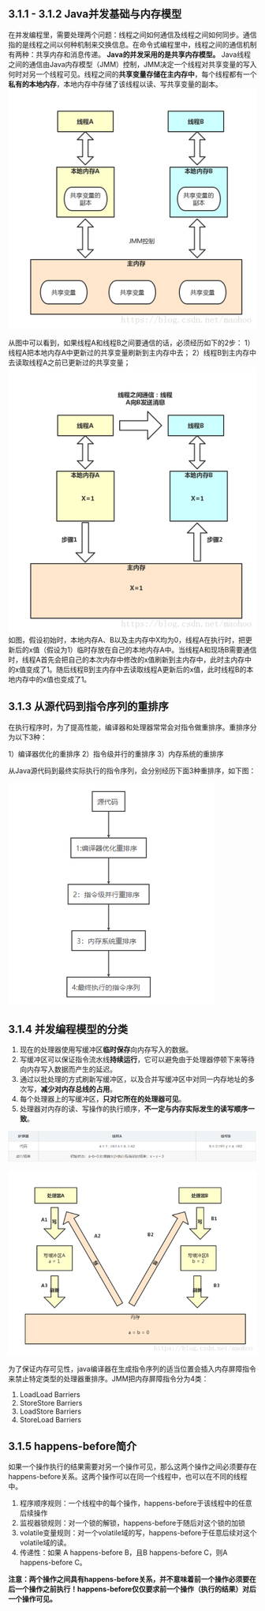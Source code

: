 3.1.1 - 3.1.2 Java并发基础与内存模型
-------------------

在并发编程里，需要处理两个问题：线程之间如何通信及线程之间如何同步。通信指的是线程之间以何种机制来交换信息。在命令式编程里中，线程之间的通信机制有两种：共享内存和消息传递。
**Java的并发采用的是共享内存模型。**
Java线程之间的通信由Java内存模型（JMM）控制，JMM决定一个线程对共享变量的写入何时对另一个线程可见。线程之间的**共享变量存储在主内存中**，每个线程都有一个**私有的本地内存**，本地内存中存储了该线程以读、写共享变量的副本。
![这里写图片描述](image/20180724104050963.png)

从图中可以看到，如果线程A和线程B之间要通信的话，必须经历如下的2步：
1）线程A把本地内存A中更新过的共享变量刷新到主内存中去；
2）线程B到主内存中去读取线程A之前已更新过的共享变量；
![这里写图片描述](image/20180724110438654.png)
如图，假设初始时，本地内存A、B以及主内存中X均为0，线程A在执行时，把更新后的x值（假设为1）临时存放在自己的本地内存A中。当线程A和现场B需要通信时，线程A首先会把自己的本次内存中修改的x值刷新到主内存中，此时主内存中的x值变成了1。随后线程B到主内存中去读取线程A更新后的x值，此时线程B的本地内存中的x值也变成了1。

3.1.3 从源代码到指令序列的重排序
-------------------

在执行程序时，为了提高性能，编译器和处理器常常会对指令做重排序。重排序分为以下3种：

1）编译器优化的重排序
2）指令级并行的重排序
3）内存系统的重排序

从Java源代码到最终实际执行的指令序列，会分别经历下面3种重排序，如下图：

![](image/201941113936.png)

3.1.4 并发编程模型的分类
-------------------

 1. 现在的处理器使用写缓冲区**临时保存**向内存写入的数据。
 2. 写缓冲区可以保证指令流水线**持续运行**，它可以避免由于处理器停顿下来等待向内存写入数据而产生的延迟。
 3. 通过以批处理的方式刷新写缓冲区，以及合并写缓冲区中对同一内存地址的多次写，**减少对内存总线的占用**。
 4. 每个处理器上的写缓冲区，**只对它所在的处理器可见**。
 5. 处理器对内存的读、写操作的执行顺序，**不一定与内存实际发生的读写顺序一致**。

![](image/201941114135.png)

![](image/20180724114621527.png)

为了保证内存可见性，java编译器在生成指令序列的适当位置会插入内存屏障指令来禁止特定类型的处理器重排序。JMM把内存屏障指令分为4类：

 1. LoadLoad Barriers
 2. StoreStore Barriers
 3. LoadStore Barriers
 4. StoreLoad Barriers

3.1.5 happens-before简介
-------------------

如果一个操作执行的结果需要对另一个操作可见，那么这两个操作之间必须要存在happens-before关系。这两个操作可以在同一个线程中，也可以在不同的线程中。

 1. 程序顺序规则：一个线程中的每个操作，happens-before于该线程中的任意后续操作
 2. 监视器锁规则：对一个锁的解锁，happens-before于随后对这个锁的加锁
 3. volatile变量规则：对一个volatile域的写，happens-before于任意后续对这个volatile域的读。
 4. 传递性：如果 A happens-before B，且B happens-before C，则A happens-before C。

**注意：两个操作之间具有happens-before关系，并不意味着前一个操作必须要在后一个操作之前执行！happens-before仅仅要求前一个操作（执行的结果）对后一个操作可见。**
